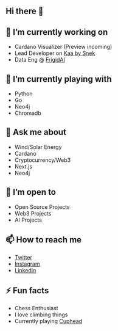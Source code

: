 ## Hi there 👋

## 🔭 I’m currently working on
- Cardano Visualizer (Preview incoming)
- Lead Developer on [Kaa by Snek](https://www.kaaai.io/)
- Data Eng @ [FrigidAI](https://frigid.ai/)

## 👾 I’m currently playing with
- Python
- Go
- Neo4j
- Chromadb

## 💬 Ask me about
- Wind/Solar Energy
- Cardano
- Cryptocurrency/Web3
- Next.js
- Neo4j

## 🌱 I’m open to
- Open Source Projects
- Web3 Projects
- AI Projects

## 📫 How to reach me
- [Twitter](https://x.com/l0whung)
- [Instagram](https://instagram.com/burritoflavouredkisses)
- [LinkedIn](https://www.linkedin.com/in/matthounslow/)

## ⚡ Fun facts
- Chess Enthusiast
- I love climbing things
- Currently playing [Cuphead](https://www.cupheadgame.com/)
